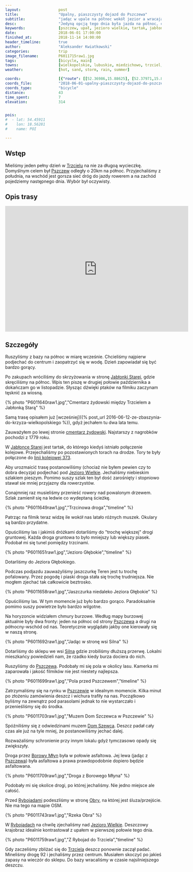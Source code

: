 ```yaml
---
layout:                 post
title:                  "Upalny, piaszczysty dojazd do Pszczewa"
subtitle:               "jadąc w upale na północ wokół jezior a wracając w lekkim deszczu"
desc:                   "Jedyną opcją tego dnia była jazda na północ, czyli do Pszczewa albo i dalej. Niestety upał i piaszczyste drogi gruntowe mocno nas zmęczyły. "
keywords:               [pszczew, upał, jezioro wielkie, tartak, jabłonowo stare]
date:                   2018-06-01 17:00:00
finished_at:            2018-11-14 14:00:00
header_timeline:        true
author:                 "Aleksander Kwiatkowski"
categories:             trip
image_filename:         P6011715raw1.jpg
tags:                   [bicycle, main]
towns:                  [wielkopolskie, lubuskie, miedzichowo, trzciel, pszczew]
weather:                [hot, sand, storm, rain, summer]

coords:                 [{"route": [[52.36986,15.88625], [52.37971,15.88848], [52.40449,15.85544], [52.41862,15.85063], [52.42705,15.82763], [52.45473,15.84290], [52.47225,15.80977], [52.48108,15.77579], [52.45844,15.77810], [52.42920,15.80334], [52.41506,15.80754], [52.40648,15.83115], [52.36839,15.86702], [52.36630,15.87741]], "type": "bicycle"}]
coords_file:            "2018-06-01-upalny-piaszczysty-dojazd-do-pszczewa.json"
coords_type:            "bicycle"
distance:               43
time_spent:             7
elevation:              314


pois:
#  - lat: 54.45911
#    lon: 18.56281
#    name: POI

---
```


[wiki-trzciel]: https://pl.wikipedia.org/wiki/Trzciel
[wiki-pszczew]: https://pl.wikipedia.org/wiki/Pszczew
[wiki-jablonka-stara]: https://pl.wikipedia.org/wiki/Jab%C5%82onka_Stara
[wiki-jezioro-wielkie]: https://pl.wikipedia.org/wiki/Jezioro_Wielkie_(Bruzda_Zb%C4%85szy%C5%84ska)
[wiki-silna]: https://pl.wikipedia.org/wiki/Silna
[wiki-borowy-mlyn]: https://pl.wikipedia.org/wiki/Borowy_M%C5%82yn_(wojew%C3%B3dztwo_lubuskie)
[wiki-rybojady]: https://pl.wikipedia.org/wiki/Rybojady
[wiki-obra-rzeka]: https://pl.wikipedia.org/wiki/Obra_(rzeka)
[wiki-trzciel-cmentarz]: https://pl.wikipedia.org/wiki/Cmentarz_%C5%BCydowski_w_Trzcielu
[wiki-linia-373]: https://pl.wikipedia.org/wiki/Linia_kolejowa_nr_373

[dom-szewca]: http://www.pszczew.pl/muzeum-dom-szewca.html

## Wstęp

Mieliśmy jeden pełny dzień w [Trzcielu][wiki-trzciel] na nie za długoą wycieczkę.
Domyślnym celem był [Pszczew][wiki-pszczew] odległy o 20km na północ.
Przyjechaliśmy z południa, na wschód jest gorsza sieć dróg do jazdy rowerem
a na zachód pojedziemy następnego dnia. Wybór był oczywisty.

## Opis trasy

<iframe height='405' width='590' frameborder='0' allowtransparency='true' scrolling='no' src='https://www.strava.com/activities/1616519069/embed/605920f29317cb62f01d06c80d4db2a5758c79ab'></iframe>

## Szczegóły

Ruszyliśmy z bazy na północ w miarę wcześnie. Chcieliśmy najpierw podjechać do
centrum i zaopatrzyć się w wodę. Dzień zapowiadał się być bardzo gorący.

Po zakupach wróciliśmy do skrzyżowania w stronę
[Jabłonki Starej][wiki-jablonka-stara],
gdzie skręciliśmy na północ. Wpis ten piszę w drugiej połowie października
a dokańczam go w listopadzie.
Słysząc dźwięki ptaków na filmiku zaczynam tęsknić za wiosną.

{% photo "P6011640raw1.jpg","Cmentarz żydowski między Trzcielem a Jabłonką Starą" %}

Samą trasę opisałem już
[wcześniej]({% post_url 2016-06-12-ze-zbaszynia-do-krzyza-wielkopolskiego %}),
gdyż jechałem tu dwa lata temu.

Zauważyłem po lewej stronie [cmentarz żydowski][wiki-trzciel-cmentarz].
Najstarszy z nagrobków pochodzi z 1779 roku.

W [Jabłonce Starej][wiki-jablonka-stara] jest tartak, do którego kiedyś istniało
połączenie kolejowe. Przejechaliśmy po pozostawionych torach
na drodze. Tory te były połączone do [linii kolejowej 373][wiki-linia-373].

Aby urozmaicić trasę postanowiliśmy (chociaż nie byłem pewien czy to dobra decyzja)
podjechać pod [Jezioro Wielkie][wiki-jezioro-wielkie]. Jechaliśmy
niebieskim szlakiem pieszym. Pomimo suszy szlak ten był dość zarośnięty
i stopniowo stawał sie mniej przyjazny dla rowerzystów.

Conajmniej raz musieliśmy przenieść rowery nad powalonym drzewem.
Szlak zamienił się na ledwie co wydeptaną ścieżkę.

{% photo "P6011649raw1.jpg","Trzcinowa droga","timeline" %}

Patrząc na filmik teraz widzę ile wokół nas latało różnych muszek.
Okulary są bardzo przydatne.

Opuściliśmy las i jakimiś dróżkami dotarliśmy do "trochę większej"
drogi gruntowej. Każda droga gruntowa to było mniejszy lub większy
piasek. Podobał mi się tunel pomiędzy trzcinami.

{% photo "P6011651raw1.jpg","Jezioro Głębokie","timeline" %}

Dotarliśmy do Jeziora Głębokiego.

Podczas podjazdu zauważyliśmy jaszczurkę
Teren jest tu trochę pofalowany.
Przez pogodę i piaski droga stała się trochę trudniejsza. Nie mogłem
zjechać tak całkowicie beztrosko.

{% photo "P6011658raw1.jpg","Jaszczurka niedaleko Jeziora Głębokie" %}

Opuściliśmy las. W tym momencie już było bardzo gorąco.
Paradoksalnie pomimo suszy powietrze było bardzo wilgotne.

Na horyzoncie widziałem chmury burzowe. Według mapy burzowej aktualnie były
dwa fronty: jeden na północ od strony [Pszczewa][wiki-pszczew]
a drugi na północny-wschód
od nas. Teoretycznie wyglądało jakby one kierowały się w naszą stronę.

{% photo "P6011692raw1.jpg","Jadąc w stronę wsi Silna" %}

Dotarliśmy do sklepu we wsi [Silna][wiki-silna]
gdzie zrobiliśmy dłuższą przerwę. Lokalni mieszkańcy
powiedzieli nam, że rzadko kiedy burza dociera do nich.

Ruszyliśmy do [Pszczewa][wiki-pszczew]. Podobały mi się pola w okolicy lasu.
Kamerka mi zaparowała i jakość filmików nie jest niestety najlepsza.

{% photo "P6011699raw1.jpg","Pola przed Pszczewem","timeline" %}

Zatrzymaliśmy się na rynku w [Pszczewie][wiki-pszczew]
w idealnym momencie. Kilka minut po złożeniu
zamówienia deszcz i wichura trafiły na nas. Początkowo byliśmy na zewnątrz pod
parasolami jednak to nie wystarczało i przenieśliśmy się do środka.

{% photo "P6011703raw1.jpg","Muzem Dom Szczewca w Pszczewie" %}

Spóźniliśmy się z odwiedzinami muzem [Dom Szewca][dom-szewca]. Deszcz
padał cały czas ale już na tyle mniej, że postanowiliśmy jechać dalej.

Rozważaliśmy schronienie przy innym lokalu gdyż tymczasowo opady się zwiększyły.

Droga przez [Borowy Młyn][wiki-borowy-mlyn] była w połowie asfaltowa.
Jej lewa (jadąc z [Pszczewa][wiki-pszczew]) była asfaltowa a prawa
prawdopodobnie dopiero będzie asfaltowana.

{% photo "P6011709raw1.jpg","Droga z Borowego Młyna" %}

Podobały mi się okolice drogi, po której jechaliśmy. Nie jedno miejsce ale
całość.

Przed [Rybojadami][wiki-rybojady] podeszliśmy w stronę [Obry][wiki-obra-rzeka],
na której jest śluza/przejście. Nie ma tego na mapie OSM.

{% photo "P6011743raw1.jpg","Rzeka Obra" %}

W [Rybojadach][wiki-rybojady] na chwilę zjechaliśmy nad
[Jezioro Wielkie][wiki-jezioro-wielkie]. Deszczowy krajobraz idealnie
kontrastował z upałem w pierwszej połowie tego dnia.

{% photo "P6011759raw1.jpg","Z Rybojad do Trzciela","timeline" %}

Gdy zaczeliśmy zbliżać się do [Trzciela][wiki-trzciel] deszcz ponownie
zaczął padać. Mineliśmy drogę 92 i jechaliśmy przez centrum. Musiałem skoczyć
po jakieś zapasy na wieczór do sklepu. Do bazy wracaliśmy w czasie
najsilniejszego deszczu.
